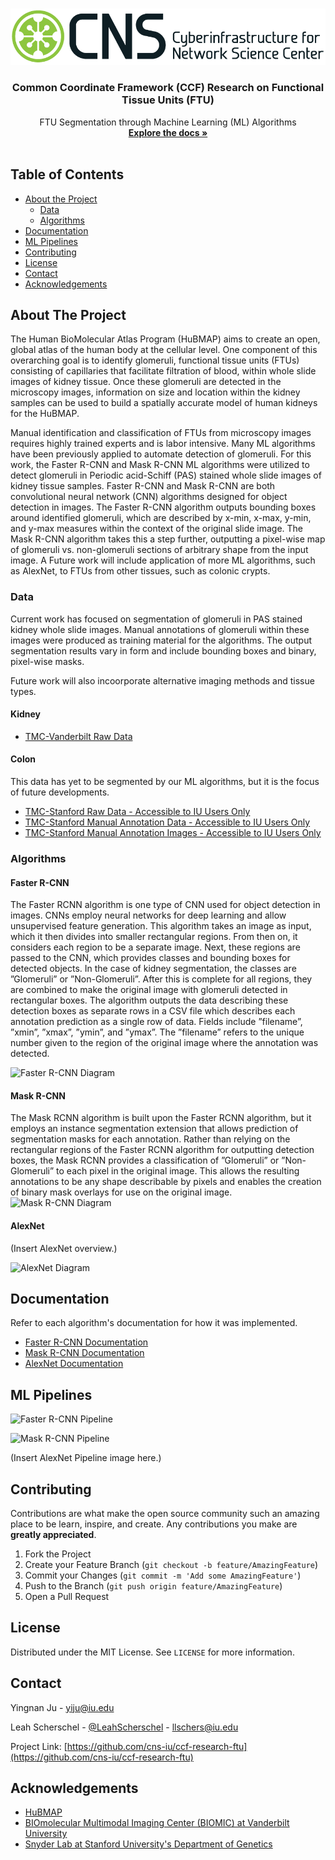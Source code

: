 
<!-- PROJECT LOGO -->
<br />
<p align="center">
  <a href="https://github.com/cns-iu/ccf-research-ftu">
    <img src="images/cns-logo-1.png" alt="Logo">
  </a>

  <h3 align="center">Common Coordinate Framework (CCF) Research on Functional Tissue Units (FTU)</h3>

  <p align="center">
    FTU Segmentation through Machine Learning (ML) Algorithms
    <br />
    <a href="https://github.com/cns-iu/ccf-research-ftu"><strong>Explore the docs »</strong></a>
    <br />
    <br />
  </p>
</p>



<!-- TABLE OF CONTENTS -->
## Table of Contents

* [About the Project](#about-the-project)
  * [Data](#data)
  * [Algorithms](#algorithms)
* [Documentation](#documentation)
* [ML Pipelines](#ml-pipelines)
* [Contributing](#contributing)
* [License](#license)
* [Contact](#contact)
* [Acknowledgements](#acknowledgements)



<!-- ABOUT THE PROJECT -->
## About The Project

The Human BioMolecular Atlas Program (HuBMAP) aims to create an open, global atlas of the human body at the cellular level. One component of this overarching goal is to identify glomeruli, functional tissue units (FTUs) consisting of capillaries that facilitate filtration of blood, within whole slide images of kidney tissue. Once these glomeruli are detected in the microscopy images, information on size and location within the kidney samples can be used to build a spatially accurate model of human kidneys for the HuBMAP.

Manual identification and classification of FTUs from microscopy images requires highly trained experts and is labor intensive. Many ML algorithms have been previously applied to automate detection of glomeruli. For this work, the Faster R-CNN and Mask R-CNN ML algorithms were utilized to detect glomeruli in Periodic acid-Schiff (PAS) stained whole slide images of kidney tissue samples. Faster R-CNN and Mask R-CNN are both convolutional neural network (CNN) algorithms designed for object detection in images. The Faster R-CNN algorithm outputs bounding  boxes around identified glomeruli, which are described by x-min, x-max, y-min, and y-max measures within the context of the original slide image. The Mask R-CNN algorithm takes this a step further, outputting a pixel-wise map of glomeruli vs. non-glomeruli sections of arbitrary shape from the input image.
A
Future work will include application of more ML algorithms, such as AlexNet, to FTUs from other tissues, such as colonic crypts.

### Data

Current work has focused on segmentation of glomeruli in PAS stained kidney whole slide images. Manual annotations of glomeruli within these images were produced as training material for the algorithms. The output segmentation results vary in form and include bounding boxes and binary, pixel-wise masks.

Future work will also incoorporate alternative imaging methods and tissue types.

#### Kidney

* [TMC-Vanderbilt Raw Data](https://drive.google.com/drive/folders/14aLxPR9LlzdWXPomAX1moqL0UnRm_RbW?usp=sharing)

#### Colon

This data has yet to be segmented by our ML algorithms, but it is the focus of future developments.

* [TMC-Stanford Raw Data - Accessible to IU Users Only](https://drive.google.com/drive/folders/1CL59rcrqlYFnug9B0XMn1KVMDQJFgy9D?usp=sharing)
* [TMC-Stanford Manual Annotation Data - Accessible to IU Users Only](https://drive.google.com/drive/folders/14HFeXnBfysOfnPdoynVwjxNEvChL1Jvz?usp=sharing)
* [TMC-Stanford Manual Annotation Images - Accessible to IU Users Only](https://drive.google.com/drive/folders/1jXjAYel2TTmQ1vo9JWGuO0SlNkuxjKnb?usp=sharing)

### Algorithms

#### Faster R-CNN
The Faster RCNN algorithm is one type of CNN used for object detection in images. CNNs employ neural networks for   deep learning and allow unsupervised feature generation. This algorithm takes an image as input, which it then divides into smaller rectangular regions. From then on, it considers each region to be a separate image. Next, these regions are passed to the CNN, which provides classes and bounding boxes for detected objects. In the case of kidney segmentation, the classes are ”Glomeruli” or ”Non-Glomeruli”. After this is complete for all regions, they are combined to make the original image with glomeruli detected in rectangular boxes. The algorithm outputs the data describing these detection boxes as separate rows in a CSV file which describes each annotation prediction as a single row of data. Fields include ”filename”, ”xmin”, ”xmax”, ”ymin”, and ”ymax”. The ”filename” refers to the unique number given to the region of the original image where the annotation was detected.

![Faster R-CNN Diagram](https://github.com/cns-iu/ccf-research-ftu/blob/master/images/FasterRCNNblockdiagram.png)

#### Mask R-CNN
The Mask RCNN algorithm is built upon the Faster RCNN algorithm, but it employs an instance segmentation extension that allows prediction of segmentation masks for each annotation. Rather than relying on the rectangular regions of the Faster RCNN algorithm for outputting detection boxes, the Mask RCNN provides a classification of ”Glomeruli” or ”Non-Glomeruli” to each pixel in the original image. This allows the resulting annotations to be any shape describable by pixels and enables the creation of binary mask overlays for use on the original image.
![Mask R-CNN Diagram](https://github.com/cns-iu/ccf-research-ftu/blob/master/images/MaskRCNNdiagram.jpg)

#### AlexNet
(Insert AlexNet overview.)

![AlexNet Diagram]()


<!-- GETTING STARTED -->
## Documentation

Refer to each algorithm's documentation for how it was implemented.

* [Faster R-CNN Documentation](https://github.com/cns-iu/ccf-research-ftu/blob/master/documentation/FasterRCNNDocumentation.md)
* [Mask R-CNN Documentation](https://github.com/cns-iu/ccf-research-ftu/blob/master/documentation/MaskRCNNDocumentation.md)
* [AlexNet Documentation]()


<!-- ML Pipelines-->
## ML Pipelines

![Faster R-CNN Pipeline](https://github.com/cns-iu/ccf-research-ftu/blob/master/images/pipeline%20images/Faster%20RCNN%20Pipeline.jpg)

![Mask R-CNN Pipeline](https://github.com/cns-iu/ccf-research-ftu/blob/master/images/pipeline%20images/Mask%20RCNN%20Pipeline.jpg)

(Insert AlexNet Pipeline image here.)


<!-- CONTRIBUTING -->
## Contributing

Contributions are what make the open source community such an amazing place to be learn, inspire, and create. Any contributions you make are **greatly appreciated**.

1. Fork the Project
2. Create your Feature Branch (`git checkout -b feature/AmazingFeature`)
3. Commit your Changes (`git commit -m 'Add some AmazingFeature'`)
4. Push to the Branch (`git push origin feature/AmazingFeature`)
5. Open a Pull Request



<!-- LICENSE -->
## License

Distributed under the MIT License. See `LICENSE` for more information.



<!-- CONTACT -->
## Contact

Yingnan Ju - yiju@iu.edu

Leah Scherschel - [@LeahScherschel](https://twitter.com/LeahScherschel) - llschers@iu.edu

Project Link: [https://github.com/cns-iu/ccf-research-ftu](https://github.com/cns-iu/ccf-research-ftu)



<!-- ACKNOWLEDGEMENTS -->
## Acknowledgements

* [HuBMAP](https://www.hubmapconsortium.org/)
* [BIOmolecular Multimodal Imaging Center (BIOMIC) at Vanderbilt University](https://medschool.vanderbilt.edu/biomic/)
* [Snyder Lab at Stanford University's Department of Genetics](http://med.stanford.edu/snyderlab.html)





<!-- MARKDOWN LINKS & IMAGES -->
<!-- https://www.markdownguide.org/basic-syntax/#reference-style-links -->

